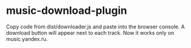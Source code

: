 # music-download-plugin

Copy code from dist/downloader.js and paste into the browser console. A download button will appear next to each track.
Now it works only on music.yandex.ru.
